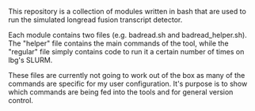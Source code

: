 This repository is a collection of modules written in bash that are used to run the simulated longread fusion transcript detector.

Each module contains two files (e.g. badread.sh and badread_helper.sh). The "helper" file contains the main commands of the tool, while the "regular" file simply contains code to run it a certain number of times on lbg's SLURM.

These files are currently not going to work out of the box as many of the commands are specific for my user configuration. It's purpose is to show which commands are being fed into the tools and for general version control.
